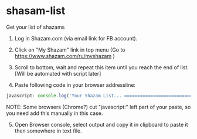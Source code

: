 # shasam-list
Get your list of shazams

1. Log in Shazam.com (via email link for FB account).

2. Click on "My Shazam" link in top menu (Go to https://www.shazam.com/ru/myshazam )

3. Scroll to bottom, wait and repeat this item until you reach the end of list. [Will be automated with script later]

4. Paste following code in your browser addressline:
```javascript
javascript: console.log('Your Shazam List... =====================================================================\r\n', Array.prototype.slice.apply(document.querySelector('.panel-bd.panel-bd-wide').children).reduce(function(list, li){list.push(li.querySelector('.title').textContent.trim() + '  -  ' +  li.querySelector('.artist').textContent.trim()); return list}, []).join('\r\n'), '\r\nEnd of List ========================================================================\r\n');
```
NOTE: Some browsers (Chrome?) cut "javascript:" left part of your paste, so you need add this manually in this case.

5. Open Browser console, select output and copy it in clipboard to paste it then somewhere in text file.
